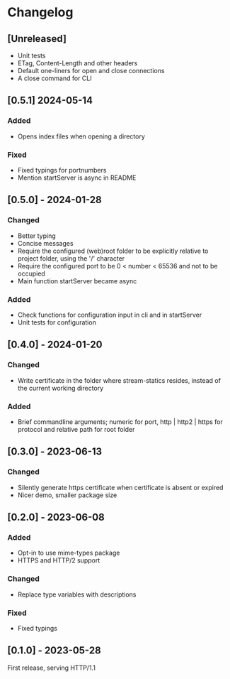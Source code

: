 # Changelog

## [Unreleased]

- Unit tests
- ETag, Content-Length and other headers
- Default one-liners for open and close connections
- A close command for CLI


## [0.5.1] 2024-05-14

### Added
- Opens index files when opening a directory

### Fixed
- Fixed typings for portnumbers
- Mention startServer is async in README


## [0.5.0] - 2024-01-28

### Changed
- Better typing
- Concise messages
- Require the configured (web)root folder to be explicitly relative to project folder, using the '/' character
- Require the configured port to be 0 < number < 65536 and not to be occupied
- Main function startServer became async

### Added
- Check functions for configuration input in cli and in startServer
- Unit tests for configuration


## [0.4.0] - 2024-01-20

### Changed
- Write certificate in the folder where stream-statics resides, instead of the current working directory

### Added
- Brief commandline arguments; numeric for port, http | http2 | https for protocol and relative path for root folder


## [0.3.0] - 2023-06-13

### Changed
- Silently generate https certificate when certificate is absent or expired
- Nicer demo, smaller package size


## [0.2.0] - 2023-06-08

### Added
- Opt-in to use mime-types package
- HTTPS and HTTP/2 support

### Changed
- Replace type variables with descriptions

### Fixed
- Fixed typings


## [0.1.0] - 2023-05-28

First release, serving HTTP/1.1
